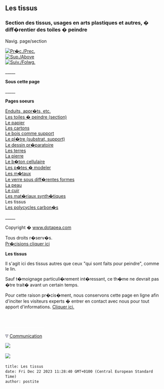 ## Les tissus
### Section des tissus, usages en arts plastiques et autres, � diff�rentier des toiles � peindre
 Navig. page/section

[![Pr�c./Prec.](_derived/back_cmp_themenoir010_back.gif)](plastiques.html)  
[![Sup./Above](_derived/up_cmp_themenoir010_up.gif)](supportsetpreparations.html)  
[![Suiv./Folwg.](_derived/next_cmp_themenoir010_next.gif)](polycyclescarbones.html)

\_\_\_\_\_

**Sous cette page**

\_\_\_\_\_

**Pages soeurs**

[Enduits, appr�ts, etc.](enduits.html)  
[Les toiles � peindre (section)](toiles.html)  
[Le papier](papier.html)  
[Les cartons](cartons.html)  
[Le bois comme support](bois.html)  
[Le pl�tre (substrat, support)](platresupport.html)  
[Le dessin pr�paratoire](dessinpreparatoire.html)  
[Les terres](terressupports.html)  
[La pierre](pierre.html)  
[Le b�ton cellulaire](betoncellulaire.html)  
[Les p�tes � modeler](patesamodeler.html)  
[Les m�taux](metaux.html)  
[Le verre sous diff�rentes formes](verre.html)  
[La peau](peau.html)  
[Le cuir](cuir.html)  
[Les mat�riaux synth�tiques](plastiques.html)  
Les tissus  
[Les polycycles carbon�s](polycyclescarbones.html)

\_\_\_\_\_

Copyright � www.dotapea.com

Tous droits r�serv�s.  
[Pr�cisions cliquer ici](droitscopie.html)

**Les tissus**  

Il s'agit ici des tissus autres que ceux "qui sont faits pour peindre", comme le lin.

Sauf t�moignage particuli�rement int�ressant, ce th�me ne devrait pas �tre trait� avant un certain temps.

Pour cette raison pr�cis�ment, nous conservons cette page en ligne afin d'inciter les visiteurs experts � entrer en contact avec nous pour tout apport d'informations. [Cliquer ici.](ecrire.html)



 

 ![](images/transparent122x1.gif)

![](images/flechebas.gif) [Communication](http://www.artrealite.com/annonceurs.htm) 

[![](https://cbonvin.fr/sites/regie.artrealite.com/visuels/campagne1.png)](index-2.html#20131014)

![](https://cbonvin.fr/sites/regie.artrealite.com/visuels/campagne2.png)
```
title: Les tissus
date: Fri Dec 22 2023 11:28:40 GMT+0100 (Central European Standard Time)
author: postite
```
